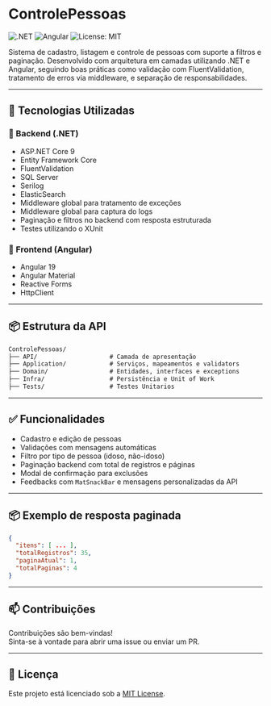 # ControlePessoas

![.NET](https://img.shields.io/badge/.NET-9.0-blueviolet)
![Angular](https://img.shields.io/badge/Angular-19-red)
![License: MIT](https://img.shields.io/badge/License-MIT-yellow.svg)

Sistema de cadastro, listagem e controle de pessoas com suporte a filtros e paginação. Desenvolvido com arquitetura em camadas utilizando .NET e Angular, seguindo boas práticas como validação com FluentValidation, tratamento de erros via middleware, e separação de responsabilidades.

---

## 🚀 Tecnologias Utilizadas

### 🔧 Backend (.NET)
- ASP.NET Core 9
- Entity Framework Core
- FluentValidation
- SQL Server
- Serilog
- ElasticSearch
- Middleware global para tratamento de exceções
- Middleware global para captura do logs
- Paginação e filtros no backend com resposta estruturada
- Testes utilizando o XUnit

### 🎨 Frontend (Angular)
- Angular 19
- Angular Material
- Reactive Forms
- HttpClient
---

## 📦 Estrutura da API

```txt
ControlePessoas/
├── API/                    # Camada de apresentação
├── Application/            # Serviços, mapeamentos e validators
├── Domain/                 # Entidades, interfaces e exceptions
├── Infra/                  # Persistência e Unit of Work
├── Tests/                  # Testes Unitarios
```

---

## ✅ Funcionalidades

- Cadastro e edição de pessoas
- Validações com mensagens automáticas
- Filtro por tipo de pessoa (idoso, não-idoso)
- Paginação backend com total de registros e páginas
- Modal de confirmação para exclusões
- Feedbacks com `MatSnackBar` e mensagens personalizadas da API

---

## 📦 Exemplo de resposta paginada

```json
{
  "itens": [ ... ],
  "totalRegistros": 35,
  "paginaAtual": 1,
  "totalPaginas": 4
}
```

---

## 📫 Contribuições

Contribuições são bem-vindas!  
Sinta-se à vontade para abrir uma issue ou enviar um PR.

---

## 📝 Licença

Este projeto está licenciado sob a [MIT License](LICENSE).
